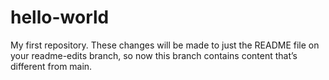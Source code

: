 # hello-world
My first repository. 
These changes will be made to just the README file on your readme-edits branch, 
so now this branch contains content that’s different from main.
